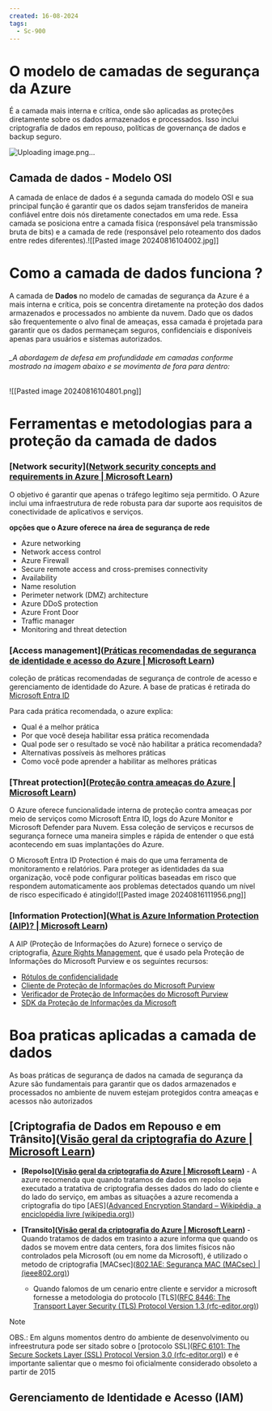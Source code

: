 ```yaml
---
created: 16-08-2024
tags:
  - Sc-900
---
```

# O modelo de camadas de segurança da Azure

É a camada mais interna e crítica, onde são aplicadas as proteções diretamente sobre os dados armazenados e processados. Isso inclui criptografia de dados em repouso, políticas de governança de dados e backup seguro.

![Uploading image.png…](https://uploaddeimagens.com.br/imagens/gJ2eD3g)

## Camada de dados -  Modelo OSI

A camada de enlace de dados é a segunda camada do modelo OSI e sua principal função é garantir que os dados sejam transferidos de maneira confiável entre dois nós diretamente conectados em uma rede. Essa camada se posiciona entre a camada física (responsável pela transmissão bruta de bits) e a camada de rede (responsável pelo roteamento dos dados entre redes diferentes).![[Pasted image 20240816104002.jpg]]

# Como a camada de dados funciona ?

A camada de **Dados** no modelo de camadas de segurança da Azure é a mais interna e crítica, pois se concentra diretamente na proteção dos dados armazenados e processados no ambiente da nuvem. Dado que os dados são frequentemente o alvo final de ameaças, essa camada é projetada para garantir que os dados permaneçam seguros, confidenciais e disponíveis apenas para usuários e sistemas autorizados. 
###### _A abordagem de defesa em profundidade em camadas conforme mostrado na imagem abaixo e se movimenta de fora para dentro:
![[Pasted image 20240816104801.png]]

# Ferramentas e metodologias para a proteção da camada de dados

### [Network security]([Network security concepts and requirements in Azure | Microsoft Learn](https://learn.microsoft.com/en-us/azure/security/fundamentals/network-overview))

O objetivo é garantir que apenas o tráfego legítimo seja permitido. O Azure inclui uma infraestrutura de rede robusta para dar suporte aos requisitos de conectividade de aplicativos e serviços.

**opções que o Azure oferece na área de segurança de rede**

- Azure networking
- Network access control
- Azure Firewall
- Secure remote access and cross-premises connectivity
- Availability
- Name resolution
- Perimeter network (DMZ) architecture
- Azure DDoS protection
- Azure Front Door
- Traffic manager
- Monitoring and threat detection

### [Access management]([Práticas recomendadas de segurança de identidade e acesso do Azure | Microsoft Learn](https://learn.microsoft.com/en-us/azure/security/fundamentals/identity-management-best-practices))

coleção de práticas recomendadas de segurança de controle de acesso e gerenciamento de identidade do Azure.
A base de praticas é retirada do [Microsoft Entra ID](https://learn.microsoft.com/en-us/azure/active-directory/fundamentals/active-directory-whatis)

Para cada prática recomendada, o azure explica:

- Qual é a melhor prática
- Por que você deseja habilitar essa prática recomendada
- Qual pode ser o resultado se você não habilitar a prática recomendada?
- Alternativas possíveis às melhores práticas
- Como você pode aprender a habilitar as melhores práticas

### [Threat protection]([Proteção contra ameaças do Azure | Microsoft Learn](https://learn.microsoft.com/en-us/azure/security/fundamentals/threat-detection))

O Azure oferece funcionalidade interna de proteção contra ameaças por meio de serviços como Microsoft Entra ID, logs do Azure Monitor e Microsoft Defender para Nuvem. Essa coleção de serviços e recursos de segurança fornece uma maneira simples e rápida de entender o que está acontecendo em suas implantações do Azure.

O Microsoft Entra ID Protection é mais do que uma ferramenta de monitoramento e relatórios. Para proteger as identidades da sua organização, você pode configurar políticas baseadas em risco que respondem automaticamente aos problemas detectados quando um nível de risco especificado é atingido![[Pasted image 20240816111956.png]]

### [Information Protection]([What is Azure Information Protection (AIP)? | Microsoft Learn](https://learn.microsoft.com/en-us/azure/information-protection/what-is-information-protection))

A AIP (Proteção de Informações do Azure) fornece o serviço de criptografia, [Azure Rights Management](https://learn.microsoft.com/en-us/azure/information-protection/what-is-azure-rms), que é usado pela Proteção de Informações do Microsoft Purview e os seguintes recursos:

- [Rótulos de confidencialidade](https://learn.microsoft.com/en-us/purview/sensitivity-labels)
- [Cliente de Proteção de Informações do Microsoft Purview](https://learn.microsoft.com/en-us/purview/information-protection-client)
- [Verificador de Proteção de Informações do Microsoft Purview](https://learn.microsoft.com/en-us/purview/deploy-scanner)
- [SDK da Proteção de Informações da Microsoft](https://learn.microsoft.com/en-us/azure/information-protection/what-is-information-protection#microsoft-information-protection-sdk)

# Boa praticas aplicadas a camada de dados 

As boas práticas de segurança de dados na camada de segurança da Azure são fundamentais para garantir que os dados armazenados e processados no ambiente de nuvem estejam protegidos contra ameaças e acessos não autorizados

## [Criptografia de Dados em Repouso e em Trânsito]([Visão geral da criptografia do Azure | Microsoft Learn](https://learn.microsoft.com/pt-br/azure/security/fundamentals/encryption-overview))

- **[Repolso]([Visão geral da criptografia do Azure | Microsoft Learn](https://learn.microsoft.com/pt-br/azure/security/fundamentals/encryption-overview#encryption-of-data-at-rest))** - A azure recomenda que quando tratamos de dados em repolso seja executado a tratativa de criptografia desses dados do lado do cliente e do lado do serviço,  em ambas as situações a azure recomenda a criptografia do tipo [AES]([Advanced Encryption Standard – Wikipédia, a enciclopédia livre (wikipedia.org)](https://en.wikipedia.org/wiki/Advanced_Encryption_Standard))
  
- **[Transito]([Visão geral da criptografia do Azure | Microsoft Learn](https://learn.microsoft.com/pt-br/azure/security/fundamentals/encryption-overview#encryption-of-data-in-transit))** - Quando tratamos de dados em trasinto a azure informa que quando os dados se movem entre data centers, fora dos limites físicos não controlados pela Microsoft (ou em nome da Microsoft), é utilizado o metodo de criptografia [MACsec]([802.1AE: Segurança MAC (MACsec) | (ieee802.org)](https://1.ieee802.org/security/802-1ae/))
	- Quando falomos de um cenario entre cliente e servidor a microsoft fornesse a metodologia do protocolo [TLS]([RFC 8446: The Transport Layer Security (TLS) Protocol Version 1.3 (rfc-editor.org)](https://www.rfc-editor.org/rfc/rfc8446))

> [!NOTE]
>  OBS.: Em alguns momentos dentro do ambiente de desenvolvimento ou infreestrutura pode ser sitado sobre o [protocolo SSL]([RFC 6101: The Secure Sockets Layer (SSL) Protocol Version 3.0 (rfc-editor.org)](https://www.rfc-editor.org/rfc/rfc6101)) e é importante salientar que o mesmo foi oficialmente considerado obsoleto a partir de 2015

## Gerenciamento de Identidade e Acesso (IAM)
